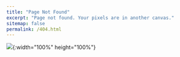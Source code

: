 ```yaml
---
title: "Page Not Found"
excerpt: "Page not found. Your pixels are in another canvas."
sitemap: false
permalink: /404.html
---
```


![](https://i.stack.imgur.com/6M513.png){:width="100%" height="100%"}